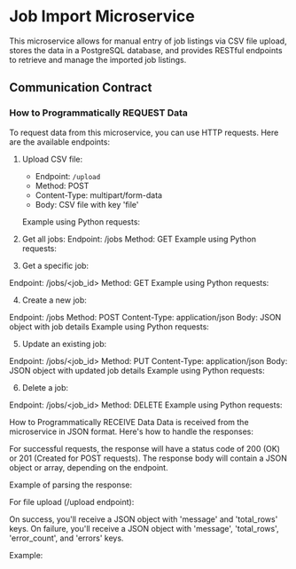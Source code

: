 # Job Import Microservice

This microservice allows for manual entry of job listings via CSV file upload, stores the data in a PostgreSQL database, and provides RESTful endpoints to retrieve and manage the imported job listings.

## Communication Contract

### How to Programmatically REQUEST Data

To request data from this microservice, you can use HTTP requests. Here are the available endpoints:

1. Upload CSV file:
   - Endpoint: `/upload`
   - Method: POST
   - Content-Type: multipart/form-data
   - Body: CSV file with key 'file'

   Example using Python requests:

2. Get all jobs:
  Endpoint: /jobs
  Method: GET
  Example using Python requests:

3. Get a specific job:

  Endpoint: /jobs/<job_id>
  Method: GET
  Example using Python requests:


4. Create a new job:

  Endpoint: /jobs
  Method: POST
  Content-Type: application/json
  Body: JSON object with job details
  Example using Python requests:
   

5. Update an existing job:

  Endpoint: /jobs/<job_id>
  Method: PUT
  Content-Type: application/json
  Body: JSON object with updated job details
  Example using Python requests:
 

6. Delete a job:

  Endpoint: /jobs/<job_id>
  Method: DELETE
  Example using Python requests:
 

How to Programmatically RECEIVE Data
  Data is received from the microservice in JSON format. Here's how to handle the responses:
  
  For successful requests, the response will have a status code of 200 (OK) or 201 (Created for POST requests).
  The response body will contain a JSON object or array, depending on the endpoint.

  Example of parsing the response:


For file upload (/upload endpoint):

  On success, you'll receive a JSON object with 'message' and 'total_rows' keys.
  On failure, you'll receive a JSON object with 'message', 'total_rows', 'error_count', and 'errors' keys.

  Example: 

